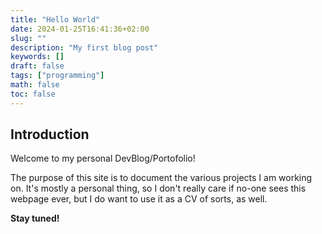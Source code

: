 ```yaml
---
title: "Hello World"
date: 2024-01-25T16:41:36+02:00
slug: ""
description: "My first blog post"
keywords: []
draft: false
tags: ["programming"]
math: false
toc: false
---
```


## Introduction

Welcome to my personal DevBlog/Portofolio!
<!--more-->
The purpose of this site is to document the various projects I am working on. It's mostly a personal thing, so I don't really care if no-one sees this webpage ever, but I do want to use it as a CV of sorts, as well.

**Stay tuned!**
